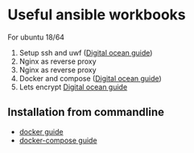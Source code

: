 # Useful ansible workbooks

For ubuntu 18/64
1. Setup ssh and uwf ([Digital ocean guide](https://www.digitalocean.com/community/tutorials/how-to-use-ansible-to-automate-initial-server-setup-on-ubuntu-18-04))
2. Nginx as reverse proxy
3. Nginx as reverse proxy
4. Docker and compose ([Digital ocean guide](https://www.digitalocean.com/community/tutorials/how-to-use-ansible-to-install-and-set-up-docker-on-ubuntu-18-04))
5. Lets encrypt [Digital ocean guide](https://www.digitalocean.com/community/tutorials/how-to-acquire-a-let-s-encrypt-certificate-using-ansible-on-ubuntu-18-04)

## Installation from commandline
- [docker guide](https://www.digitalocean.com/community/tutorials/how-to-install-and-use-docker-on-ubuntu-18-04)
- [docker-compose guide](https://www.digitalocean.com/community/tutorials/how-to-install-docker-compose-on-ubuntu-18-04-ru)
